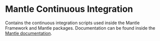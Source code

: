 # Mantle Continuous Integration

Contains the continuous integration scripts used inside the Mantle Framework and
Mantle packages. Documentation can be found inside the [Mantle
documentation](https://mantle.alley.co/).
